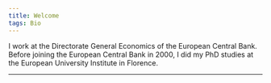 ```yaml
---
title: Welcome
tags: Bio
---
```


I work at the Directorate General Economics of the European Central Bank.  Before joining the European Central Bank in 2000, I did my PhD studies at the European University Institute in Florence.


<!--more-->

---

